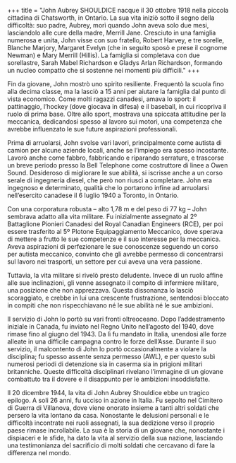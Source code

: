 +++
title = "John Aubrey SHOULDICE nacque il 30 ottobre 1918 nella piccola cittadina di Chatsworth, in Ontario. La sua vita iniziò sotto il segno della difficoltà: suo padre, Aubrey, morì quando John aveva solo due mesi, lasciandolo alle cure della madre, Merrill Jane. Cresciuto in una famiglia numerosa e unita, John visse con suo fratello, Robert Harvey, e tre sorelle, Blanche Marjory, Margaret Evelyn (che in seguito sposò e prese il cognome Newman) e Mary Merrill (Hillis). La famiglia si completava con due sorellastre, Sarah Mabel Richardson e Gladys Arlan Richardson, formando un nucleo compatto che si sostenne nei momenti più difficili."
+++


Fin da giovane, John mostrò uno spirito resiliente. Frequentò la scuola fino alla decima classe, ma la lasciò a 15 anni per aiutare la famiglia dal punto di vista economico. Come molti ragazzi canadesi, amava lo sport: il pattinaggio, l’hockey (dove giocava in difesa) e il baseball, in cui ricopriva il ruolo di prima base. Oltre allo sport, mostrava una spiccata attitudine per la meccanica, dedicandosi spesso al lavoro sui motori, una competenza che avrebbe influenzato le sue future aspirazioni professionali.

Prima di arruolarsi, John svolse vari lavori, principalmente come autista di camion per alcune aziende locali, anche se l’impiego era spesso incostante. Lavorò anche come fabbro, fabbricando e riparando serrature, e trascorse un breve periodo presso la Bell Telephone come costruttore di linee a Owen Sound. Desideroso di migliorare le sue abilità, si iscrisse anche a un corso serale di ingegneria diesel, che però non riuscì a completare. John era ingegnoso e determinato, qualità che lo portarono infine ad arruolarsi nell’esercito canadese il 6 luglio 1940 a Toronto, in Ontario.

Con una corporatura robusta – alto 1,78 m e del peso di 77 kg – John sembrava adatto alla vita militare. Fu inizialmente assegnato al 2º Battaglione Pionieri Canadesi del Royal Canadian Engineers (RCE), per poi essere trasferito al 5º Plotone Equipaggiamento Meccanico, dove sperava di mettere a frutto le sue competenze e il suo interesse per la meccanica. Aveva aspirazioni di perfezionare le sue conoscenze seguendo un corso per autista meccanico, convinto che gli avrebbe permesso di concentrarsi sul lavoro nei trasporti, un settore per cui aveva una vera passione.

Tuttavia, la vita militare si rivelò presto deludente. Invece di un ruolo affine alle sue inclinazioni, gli venne assegnato il compito di infermiere militare, una posizione che non apprezzava. Questa dissonanza lo lasciò scoraggiato, e crebbe in lui una crescente frustrazione, sentendosi bloccato in compiti che non rispecchiavano né le sue abilità né le sue ambizioni.

Il servizio di John lo portò su vari fronti oltreoceano. Dopo l’addestramento iniziale in Canada, fu inviato nel Regno Unito nell’agosto del 1940, dove rimase fino al giugno del 1943. Da lì fu mandato in Italia, unendosi alle forze alleate in una difficile campagna contro le forze dell’Asse. Durante il suo servizio, il malcontento di John lo portò occasionalmente a violare la disciplina; fu spesso assente senza permesso (AWL), e per questo subì numerosi periodi di detenzione sia in caserma sia in prigioni militari britanniche. Queste difficoltà disciplinari rivelano l’immagine di un giovane combattuto tra il dovere e il disappunto per le ambizioni insoddisfatte.

Il 20 dicembre 1944, la vita di John Aubrey Shouldice ebbe un tragico epilogo. A soli 26 anni, fu ucciso in azione in Italia. Fu sepolto nel Cimitero di Guerra di Villanova, dove viene onorato insieme a tanti altri soldati che persero la vita lontano da casa. Nonostante le delusioni personali e le difficoltà incontrate nei ruoli assegnati, la sua dedizione verso il proprio paese rimase incrollabile. La sua è la storia di un giovane che, nonostante i dispiaceri e le sfide, ha dato la vita al servizio della sua nazione, lasciando una testimonianza del sacrificio di molti soldati che cercavano di fare la differenza nel mondo.
